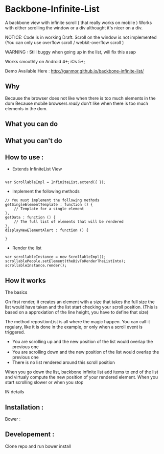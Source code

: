 Backbone-Infinite-List
===============================

A backbone view with infinite scroll ( that really works on mobile )
Works with either scrolling the window or a div althought it's nicer on a div.


NOTICE: Code is in working Draft.
Scroll on the window is not implemented (You can only use overflow scroll / webkit-overflow scroll )

WARNING : Still buggy when going up in the list, will fix this asap

Works smoothly on Android 4+;
iOs 5+;

Demo Available Here : http://ganmor.github.io/backbone-infinite-list/



Why 
------
Because the browser does not like when there is too much elements in the dom
Because mobile browsers *really* don't like when there is too much elements in the dom.


What you can do
------

What you can't do
------

How to use :
-------------


* Extends InfiniteList View

```

var ScrollableImpl = InfiniteList.extend({ });

```

* Implement the following methods


```
// You must implement the following methods
getSingleElementTemplate : function () {
	// Template for a single element
},
getData : function () {
	// The full list of elements that will be rendered
},
displayNewElementAlert : function () {

}
 ```

* Render the list


```
var scrollableInstance = new ScrollableImpl();
scrollablePeople.setElement(theDivToRenderTheListInto);
scrollableInstance.render();

```


How it works
-----------

The basics

On first render, it creates an element with a size that takes the full size the list would have taken and the list start checking your scroll position.
(This is based on a approxiation of the line height, you have to define that size)

The method repositionList is all where the magic happen. You can call it regulary, like it is done in the example, or only when a scroll event is triggered. 

- You are scrolling up and the new position of the list would overlap the previous one
- You are scrolling down and the new position of the list would overlap the previous one
- There is no list rendered around this scroll position


When you go down the list, backbone infinite list add items to end of the list and virtualy compute the new position of your rendered element. When you start scrolling slower or when you stop

IN details



Installation :
-------------

Bower :

Developement :
-------------

Clone repo and run
bower install
